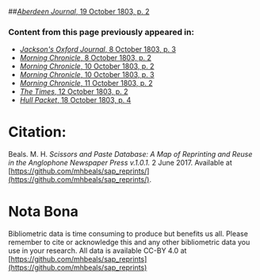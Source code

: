 ##[*Aberdeen Journal*, 19 October 1803, p. 2](https://mhbeals.github.io/sap_html/Aberdeen-Journal/Aberdeen-Journal-19-October-1803-p-2)

### Content from this page previously appeared in:
+ [*Jackson's Oxford Journal*, 8 October 1803, p. 3](https://mhbeals.github.io/sap_html/Jackson's-Oxford-Journal/Jackson's-Oxford-Journal-8-October-1803-p-3)
+ [*Morning Chronicle*, 8 October 1803, p. 2](https://mhbeals.github.io/sap_html/Morning-Chronicle/Morning-Chronicle-8-October-1803-p-2)
+ [*Morning Chronicle*, 10 October 1803, p. 2](https://mhbeals.github.io/sap_html/Morning-Chronicle/Morning-Chronicle-10-October-1803-p-2)
+ [*Morning Chronicle*, 10 October 1803, p. 3](https://mhbeals.github.io/sap_html/Morning-Chronicle/Morning-Chronicle-10-October-1803-p-3)
+ [*Morning Chronicle*, 11 October 1803, p. 2](https://mhbeals.github.io/sap_html/Morning-Chronicle/Morning-Chronicle-11-October-1803-p-2)
+ [*The Times*, 12 October 1803, p. 2](https://mhbeals.github.io/sap_html/The-Times/The-Times-12-October-1803-p-2)
+ [*Hull Packet*, 18 October 1803, p. 4](https://mhbeals.github.io/sap_html/Hull-Packet/Hull-Packet-18-October-1803-p-4)
                    
# Citation: 

Beals. M. H. *Scissors and Paste Database: A Map of Reprinting and Reuse in the Anglophone Newspaper Press v.1.0.1.* 2 June 2017. Available at [https://github.com/mhbeals/sap_reprints/](https://github.com/mhbeals/sap_reprints/). 
                    
# Nota Bona

Bibliometric data is time consuming to produce but benefits us all. Please remember to cite or acknowledge this and any other bibliometric data you use in your research. All data is available CC-BY 4.0 at [https://github.com/mhbeals/sap_reprints](https://github.com/mhbeals/sap_reprints)